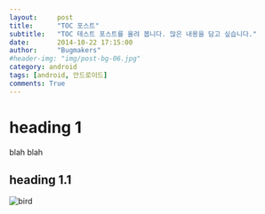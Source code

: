 ```yaml
---
layout:     post
title:      "TOC 포스트"
subtitle:   "TOC 테스트 포스트를 올려 봅니다. 많은 내용을 담고 싶습니다."
date:       2014-10-22 17:15:00
author:     "Bugmakers"
#header-img: "img/post-bg-06.jpg"
category: android
tags: [android, 안드로이드]
comments: True
---
```


heading 1
=========

blah blah 

heading 1.1
-----------


<img src="{{ site.url }}/img/rabit.jpg" class="img-responsive" alt="bird">